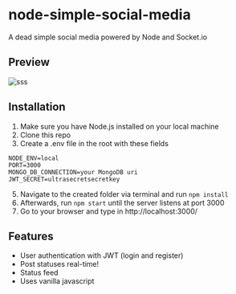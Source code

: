# node-simple-social-media
A dead simple social media powered by Node and Socket.io

## Preview

![sss](https://user-images.githubusercontent.com/18715077/120138590-5581db80-c209-11eb-96ab-bf55a80ee131.jpg)



## Installation

1. Make sure you have Node.js installed on your local machine
2. Clone this repo
3. Create a .env file in the root with these fields
```
NODE_ENV=local
PORT=3000
MONGO_DB_CONNECTION=your MongoDB uri
JWT_SECRET=ultrasecretsecretkey
```
5. Navigate to the created folder via terminal and run `npm install`
6. Afterwards, run `npm start` until the server listens at port 3000
7. Go to your browser and type in http://localhost:3000/


## Features

* User authentication with JWT (login and register)
* Post statuses real-time!
* Status feed
* Uses vanilla javascript
